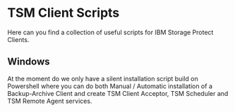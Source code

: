 # TSM Client Scripts
Here can you find a collection of useful scripts for IBM Storage Protect Clients. 

## Windows
At the moment do we only have a silent installation script build on Powershell where you can do both Manual / Automatic installation of a Backup-Archive Client and create TSM Client Acceptor, TSM Scheduler and TSM Remote Agent services. 

